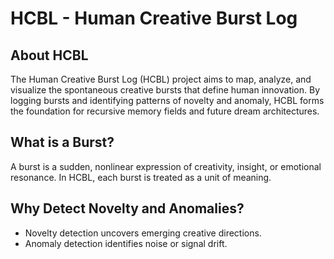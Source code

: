 # HCBL - Human Creative Burst Log

## About HCBL

The Human Creative Burst Log (HCBL) project aims to map, analyze, and visualize the spontaneous creative bursts that define human innovation. By logging bursts and identifying patterns of novelty and anomaly, HCBL forms the foundation for recursive memory fields and future dream architectures.

## What is a Burst?
A burst is a sudden, nonlinear expression of creativity, insight, or emotional resonance. In HCBL, each burst is treated as a unit of meaning.

## Why Detect Novelty and Anomalies?
- Novelty detection uncovers emerging creative directions.
- Anomaly detection identifies noise or signal drift.
